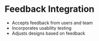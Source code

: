 # Feedback Integration

- Accepts feedback from users and team
- Incorporates usability testing
- Adjusts designs based on feedback
